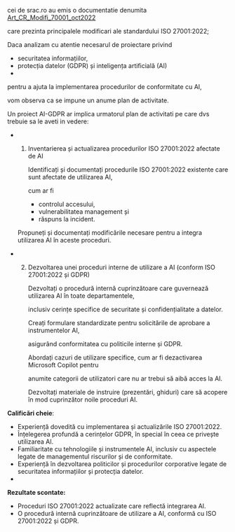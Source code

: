 
cei de srac.ro au emis o documentatie denumita [Art_CR_Modifi_70001_oct2022](https://www.srac.ro/files/documente/Art_CR_Modificari_ISO%2027001_oct2022.pdf) 

care prezinta  principalele modificari ale standardului ISO 27001:2022;

Daca analizam cu atentie necesarul de proiectare privind 

 - securitatea informațiilor,
 - protecția datelor (GDPR) și inteligența artificială (AI)
 - 
pentru a ajuta la implementarea procedurilor de conformitate cu AI,

vom observa ca se impune un anume plan de activitate.

Un proiect AI-GDPR ar implica urmatorul plan de activitati pe care dvs trebuie sa le aveti in vedere:

 - 1. Inventarierea și actualizarea procedurilor ISO 27001:2022 afectate de AI

      Identificați și documentați procedurile ISO 27001:2022 existente care sunt afectate de utilizarea AI,

      cum ar fi
      
      - controlul accesului,
      - vulnerabilitatea management și
      - răspuns la incident.
   
   Propuneți și documentați modificările necesare pentru a integra utilizarea AI în aceste proceduri.
   
 - 2. Dezvoltarea unei proceduri interne de utilizare a AI (conform ISO 27001:2022 și GDPR)

      Dezvoltați o procedură internă cuprinzătoare care guvernează utilizarea AI în toate departamentele,

      inclusiv cerințe specifice de securitate și confidențialitate a datelor.

      Creați formulare standardizate pentru solicitările de aprobare a instrumentelor AI,

      asigurând conformitatea cu politicile interne și GDPR.

      Abordați cazuri de utilizare specifice, cum ar fi dezactivarea Microsoft Copilot pentru

      anumite categorii de utilizatori care nu ar trebui să aibă acces la AI.

      Dezvoltați materiale de instruire (prezentări, ghiduri) care să acopere în mod cuprinzător noile proceduri AI.


**Calificări cheie**: 

 - Experiență dovedită cu implementarea și actualizările ISO 27001:2022.
 - Înțelegerea profundă a cerințelor GDPR, în special în ceea ce privește utilizarea AI.
 - Familiaritate cu tehnologiile și instrumentele AI, inclusiv cu aspectele legate de managementul riscurilor și de conformitate.
 - Experiență în dezvoltarea politicilor și procedurilor corporative legate de securitatea informațiilor și protecția datelor.
 -
**Rezultate scontate:** 

 - Proceduri ISO 27001:2022 actualizate care reflectă integrarea AI.
 - O procedură internă cuprinzătoare de utilizare a AI, conformă cu ISO 27001:2022 și GDPR.
